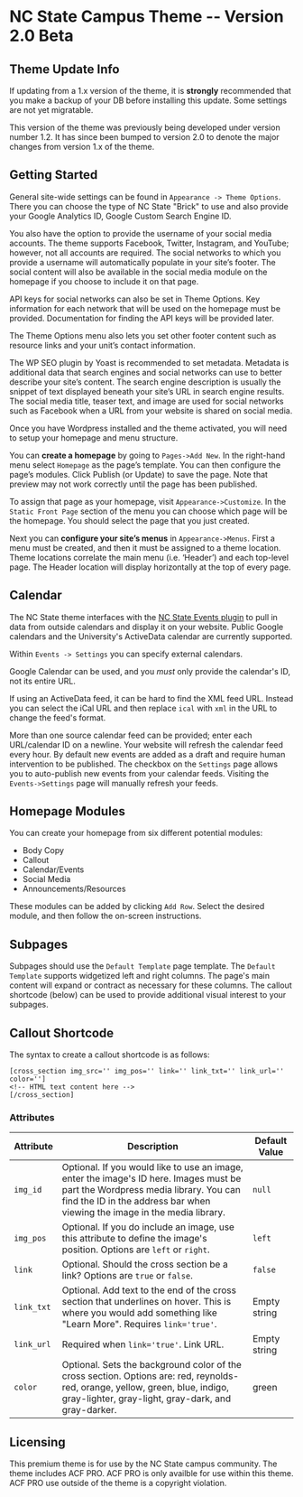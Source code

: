 # NC State Campus Theme -- Version 2.0 Beta

## Theme Update Info
If updating from a 1.x version of the theme, it is **strongly** recommended that you make a backup of your DB before installing this update.  Some settings are not yet migratable.

This version of the theme was previously being developed under version number 1.2.  It has since been bumped to version 2.0 to denote the major changes from version 1.x of the theme.

## Getting Started
General site-wide settings can be found in `Appearance -> Theme Options`. There you can choose the type of NC State "Brick" to use and also provide your Google Analytics ID, Google Custom Search Engine ID.

You also have the option to provide the username of your social media accounts. The theme supports Facebook, Twitter, Instagram, and YouTube; however, not all accounts are required.  The social networks to which you provide a username will automatically populate in your site’s footer. The social content will also be available in the social media module on the homepage if you choose to include it on that page.

API keys for social networks can also be set in Theme Options.  Key information for each network that will be used on the homepage must be provided.  Documentation for finding the API keys will be provided later.

The Theme Options menu also lets you set other footer content such as resource links and your unit’s contact information.

The WP SEO plugin by Yoast is recommended to set metadata. Metadata is additional data that search engines and social networks can use to better describe your site’s content. The search engine description is usually the snippet of text displayed beneath your site’s URL in search engine results. The social media title, teaser text, and image are used for social networks such as Facebook when a URL from your website is shared on social media.

Once you have Wordpress installed and the theme activated, you will need to setup your homepage and menu structure.

You can **create a homepage** by going to `Pages->Add New`. In the right-hand menu select `Homepage` as the page’s template. You can then configure the page’s modules. Click Publish (or Update) to save the page.  Note that preview may not work correctly until the page has been published.

To assign that page as your homepage, visit `Appearance->Customize`. In the `Static Front Page` section of the menu you can choose which page will be the homepage. You should select the page that you just created.

Next you can **configure your site’s menus** in `Appearance->Menus`. First a menu must be created, and then it must be assigned to a theme location. Theme locations correlate the main menu (i.e. ‘Header’) and each top-level page. The Header location will display horizontally at the top of every page.

## Calendar
The NC State theme interfaces with the [NC State Events plugin](https://github.ncsu.edu/ncstate-ucomm/ncstate-events) to pull in data from outside calendars and display it on your website. Public Google calendars and the University's ActiveData calendar are currently supported.

Within `Events -> Settings` you can specify external calendars.

Google Calendar can be used, and you *must* only provide the calendar's ID, not its entire URL.

If using an ActiveData feed, it can be hard to find the XML feed URL. Instead you can select the iCal URL and then replace `ical` with `xml` in the URL to change the feed's format.

More than one source calendar feed can be provided; enter each URL/calendar ID on a newline. Your website will refresh the calendar feed every hour. By default new events are added as a draft and require human intervention to be published. The checkbox on the `Settings` page allows you to auto-publish new events from your calendar feeds. Visiting the `Events->Settings` page will manually refresh your feeds.

## Homepage Modules
You can create your homepage from six different potential modules:

* Body Copy
* Callout
* Calendar/Events
* Social Media
* Announcements/Resources

These modules can be added by clicking `Add Row`. Select the desired module, and then follow the on-screen instructions.

## Subpages
Subpages should use the `Default Template` page template.  The `Default Template` supports widgetized left and right columns.  The page's main content will expand or contract as necessary for these columns.  The callout shortcode (below) can be used to provide additional visual interest to your subpages.

## Callout Shortcode
The syntax to create a callout shortcode is as follows:

```
[cross_section img_src='' img_pos='' link='' link_txt='' link_url='' color='']
<!-- HTML text content here -->
[/cross_section]
```
### Attributes

| Attribute | Description | Default Value |
| --------- | ----------- | ------------- |
| `img_id`	| Optional. If you would like to use an image, enter the image's ID here. Images must be part the Wordpress media library. You can find the ID in the address bar when viewing the image in the media library. | `null` |
| `img_pos` | Optional. If you do include an image, use this attribute to define the image's position. Options are `left` or `right`. | `left` |
| `link` | Optional. Should the cross section be a link? Options are `true` or `false`. | `false` |
| `link_txt` | Optional. Add text to the end of the cross section that underlines on hover. This is where you would add something like "Learn More". Requires `link='true'`. | Empty string|
| `link_url` | Required when `link='true'`. Link URL. | Empty string |
| `color` | Optional. Sets the background color of the cross section. Options are: red, reynolds-red, orange, yellow, green, blue, indigo, gray-lighter, gray-light, gray-dark, and gray-darker. | green |

## Licensing
This premium theme is for use by the NC State campus community.  The theme includes ACF PRO.  ACF PRO is only availble for use within this theme.  ACF PRO use outside of the theme is a copyright violation.
